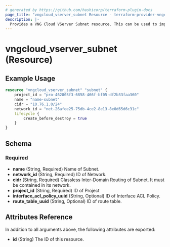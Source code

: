 ```yaml
---
# generated by https://github.com/hashicorp/terraform-plugin-docs
page_title: "vngcloud_vserver_subnet Resource - terraform-provider-vngcloud"
description: |-
  Provides a VNG Cloud VServer Subnet resource. This can be used to import, create, and delete.
---
```


# vngcloud_vserver_subnet (Resource)



## Example Usage

```terraform
resource "vngcloud_vserver_subnet" "subnet" {
    project_id = "pro-462803f3-6858-466f-bf05-df2b33faa360"
    name = "name-subnet"
    cidr = "10.76.1.0/24"
    network_id = "net-26afee25-75db-4ce2-8e13-8e0d65d6c31c"
    lifecycle {
        create_before_destroy = true
    }
}
```

<!-- schema generated by tfplugindocs -->
## Schema

### Required

- **name** (String, Required) Name of Subnet.
- **network_id** (String, Required) ID of Network.
- **cidr** (String, Required) Classless Inter-Domain Routing of Subnet. It must be contained in its network.
- **project_id** (String, Required) ID of Project
- **interface_acl_policy_uuid** (String, Optional) ID of Interface ACL Policy.
- **route_table_uuid** (String, Optional) ID of route table. 

## Attributes Reference

In addition to all arguments above, the following attributes are exported:

- **id** (String) The ID of this resource.


